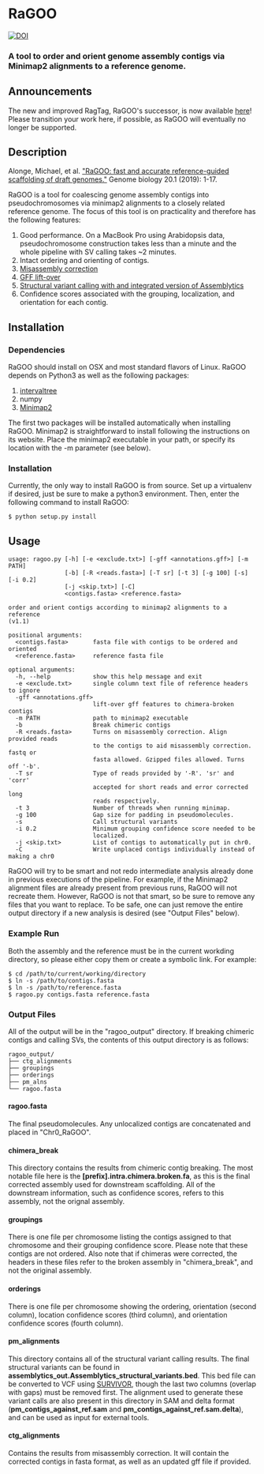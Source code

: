 # RaGOO

[![DOI](https://zenodo.org/badge/119861637.svg)](https://zenodo.org/badge/latestdoi/119861637)


### A tool to order and orient genome assembly contigs via Minimap2 alignments to a reference genome.

## Announcements

The new and improved RagTag, RaGOO's successor, is now available [here](https://github.com/malonge/RagTag)! Please transition your work here, if possible, as RaGOO will eventually no longer be supported.

## Description

Alonge, Michael, et al. ["RaGOO: fast and accurate reference-guided scaffolding of draft genomes."](https://genomebiology.biomedcentral.com/articles/10.1186/s13059-019-1829-6) Genome biology 20.1 (2019): 1-17.

RaGOO is a tool for coalescing genome assembly contigs into pseudochromosomes via minimap2 alignments to a closely related reference genome. The focus of this tool is on practicality and therefore has the following features:

1. Good performance. On a MacBook Pro using Arabidopsis data, pseudochromosome construction takes less than a minute and the whole pipeline with SV calling takes ~2 minutes.
2. Intact ordering and orienting of contigs. 
3. [Misassembly correction](https://github.com/malonge/RaGOO/wiki/Misassembly-Correction)
4. [GFF lift-over](https://github.com/malonge/RaGOO/wiki/GFF-File-Lift-Over)
5. [Structural variant calling with and integrated version of Assemblytics](https://github.com/malonge/RaGOO/wiki/Calling-Structural-Variants)
6. Confidence scores associated with the grouping, localization, and orientation for each contig.

## Installation

### Dependencies

RaGOO should install on OSX and most standard flavors of Linux. RaGOO depends on Python3 as well as the following packages:

1. [intervaltree](https://pypi.python.org/pypi/intervaltree)
2. numpy
3. [Minimap2](https://github.com/lh3/minimap2)

The first two packages will be installed automatically when installing RaGOO. Minimap2 is straightforward to install following the instructions on its website. Place the minimap2 executable in your path, or specify its location with the -m parameter (see below).

### Installation

Currently, the only way to install RaGOO is from source. Set up a virtualenv if desired, just be sure to make a python3 environment. Then, enter the following command to install RaGOO:

```
$ python setup.py install
```

## Usage

```
usage: ragoo.py [-h] [-e <exclude.txt>] [-gff <annotations.gff>] [-m PATH]
                [-b] [-R <reads.fasta>] [-T sr] [-t 3] [-g 100] [-s] [-i 0.2]
                [-j <skip.txt>] [-C]
                <contigs.fasta> <reference.fasta>

order and orient contigs according to minimap2 alignments to a reference
(v1.1)

positional arguments:
  <contigs.fasta>       fasta file with contigs to be ordered and oriented
  <reference.fasta>     reference fasta file

optional arguments:
  -h, --help            show this help message and exit
  -e <exclude.txt>      single column text file of reference headers to ignore
  -gff <annotations.gff>
                        lift-over gff features to chimera-broken contigs
  -m PATH               path to minimap2 executable
  -b                    Break chimeric contigs
  -R <reads.fasta>      Turns on misassembly correction. Align provided reads
                        to the contigs to aid misassembly correction. fastq or
                        fasta allowed. Gzipped files allowed. Turns off '-b'.
  -T sr                 Type of reads provided by '-R'. 'sr' and 'corr'
                        accepted for short reads and error corrected long
                        reads respectively.
  -t 3                  Number of threads when running minimap.
  -g 100                Gap size for padding in pseudomolecules.
  -s                    Call structural variants
  -i 0.2                Minimum grouping confidence score needed to be
                        localized.
  -j <skip.txt>         List of contigs to automatically put in chr0.
  -C                    Write unplaced contigs individually instead of making a chr0
``` 

RaGOO will try to be smart and not redo intermediate analysis already done in previous executions of the pipeline. For example, if the Minimap2 alignment files are already present from previous runs, RaGOO will not recreate them. However, RaGOO is not that smart, so be sure to remove any files that you want to replace. To be safe, one can just remove the entire output directory if a new analysis is desired (see "Output Files" below).

### Example Run
Both the assembly and the reference must be in the current workding directory, so please either copy them or create a symbolic link. For example:

```
$ cd /path/to/current/working/directory
$ ln -s /path/to/contigs.fasta
$ ln -s /path/to/reference.fasta
$ ragoo.py contigs.fasta reference.fasta
```

### Output Files

All of the output will be in the "ragoo_output" directory. If breaking chimeric contigs and calling SVs, the contents of this output directory is as follows:

```
ragoo_output/
├── ctg_alignments
├── groupings
├── orderings
├── pm_alns
└── ragoo.fasta
```

#### ragoo.fasta
The final pseudomolecules. Any unlocalized contigs are concatenated and placed in "Chr0_RaGOO".

#### chimera_break
This directory contains the results from chimeric contig breaking. The most notable file here is the **[prefix].intra.chimera.broken.fa**, as this is the final corrected assembly used for downstream scaffolding. All of the downstream information, such as confidence scores, refers to this assembly, not the orignal assembly.

#### groupings
There is one file per chromosome listing the contigs assigned to that chromosome and their grouping confidence score. Please note that these contigs are not ordered. Also note that if chimeras were corrected, the headers in these files refer to the broken assembly in "chimera_break", and not the original assembly.

#### orderings
There is one file per chromosome showing the ordering, orientation (second column), location confidence scores (third column), and orientation confidence scores (fourth column).

#### pm_alignments
This directory contains all of the structural variant calling results. The final structural variants can be found in **assemblytics_out.Assemblytics_structural_variants.bed**. This bed file can be converted to VCF using [SURVIVOR](https://github.com/fritzsedlazeck/SURVIVOR), though the last two columns (overlap with gaps) must be removed first. The alignment used to generate these variant calls are also present in this directory in SAM and delta format (**pm_contigs_against_ref.sam** and **pm_contigs_against_ref.sam.delta**), and can be used as input for external tools.

#### ctg_alignments 
Contains the results from misassembly correction. It will contain the corrected contigs in fasta format, as well as an updated gff file if provided.
